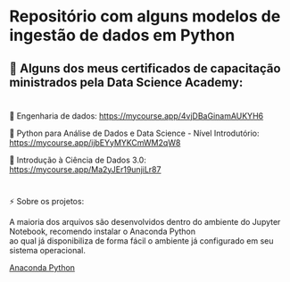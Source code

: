 # Repositório com alguns modelos de ingestão de dados em Python #

📝 Alguns dos meus certificados de capacitação ministrados pela Data Science Academy:
--
#

📄 Engenharia de dados: https://mycourse.app/4vjDBaGinamAUKYH6

📄 Python para Análise de Dados e Data Science - Nível Introdutório: https://mycourse.app/ijbEYyMYKCmWM2qW8

📄 Introdução à Ciência de Dados 3.0: https://mycourse.app/Ma2yJEr19unjiLr87

#

⚡ Sobre os projetos:

A maioria dos arquivos são desenvolvidos dentro do ambiente do Jupyter Notebook, recomendo instalar o Anaconda Python	
ao qual já disponibiliza de forma fácil o ambiente já configurado em seu sistema operacional.
	
[Anaconda Python](https://www.anaconda.com/)


